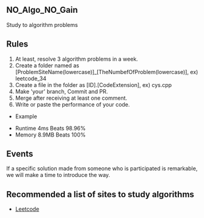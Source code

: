 ## NO_Algo_NO_Gain
Study to algorithm problems

## Rules
1. At least, resolve 3 algorithm problems in a week.
3. Create a folder named as [ProblemSiteName(lowercase)]_[TheNumbefOfProblem(lowercase)], ex) leetcode_34
4. Create a file in the folder as [ID].[CodeExtension], ex) cys.cpp
5. Make 'your' branch, Commit and PR.
6. Merge after receiving at least one comment.
7. Write or paste the performance of your code.
 - Example
 * Runtime 4ms Beats 98.96%
 * Memory 8.9MB Beats 100%
 
## Events
If a specific solution made from someone who is participated is remarkable, we will make a time to introduce the way. 

## Recommended a list of sites to study algorithms
 * [Leetcode](https://leetcode.com/)
